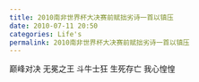 ```yaml
---
title: 2010南非世界杯大决赛前赋拙劣诗一首以镇压
date: 2010-07-11 20:50
categories: Life's
permalink: 2010南非世界杯大决赛前赋拙劣诗一首以镇压
---
```


巅峰对决
无冕之王
斗牛士狂
生死存亡
我心惶惶